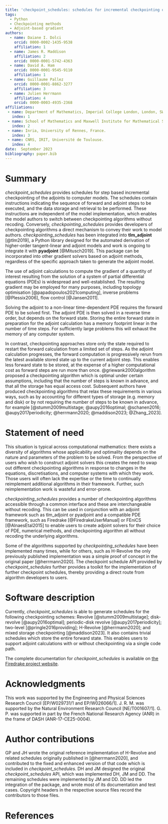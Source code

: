 ```yaml
---
title: 'checkpoint_schedules: schedules for incremental checkpointing of adjoint simulations'
tags:
  - Python
  - Checkpointing methods
  - Adjoint-based gradient
authors:
  - name: Daiane I. Dolci
    orcid: 0000-0002-1435-9538
    affiliation: 1
  - name: James R. Maddison
    affiliation: 2
    orcid: 0000-0001-5742-4363
  - name: David A. Ham
    orcid: 0000-0001-9545-9110
    affiliation: 1
  - name: Guillaume Pallez
    orcid: 0000-0001-8862-3277
    affiliation: 3
  - name: Julien Herrmann
    affiliation: 4
    orcid: 0000-0003-4935-2368
affiliations:
 - name: Department of Mathematics, Imperial College London, London, SW72AZ, UK.
   index: 1
 - name: School of Mathematics and Maxwell Institute for Mathematical Sciences, The University of Edinburgh, EH9 3FD
   index: 2
 - name: Inria, University of Rennes, France.
   index: 3
 - name: CNRS, IRIT, Université de Toulouse.
   index: 4
date:  September 2023
bibliography: paper.bib
---
```

# Summary
*checkpoint_schedules* provides schedules for step based incremental
checkpointing of the adjoints to computer models. The schedules contain
instructions indicating the sequence of forward and adjoint steps to be
executed, and the data storage and retrieval to be performed. These
instructions are independent of the model implementation, which enables the
model authors to switch between checkpointing algorithms without recoding.
Conversely, *checkpointing_schedules* provides developers of checkpointing
algorithms a direct mechanism to convey their work to model authors.
*checkpointing_schedules* has been integrated into **tlm_adjoint** [@tlm2019],
a Python library designed for the automated derivation of higher-order
tangent-linear and adjoint models and work is ongoing to integrate it with
**pyadjoint** [@Mitusch2019]. This package can be incorporated into other
gradient solvers based on adjoint methods, regardless of the specific approach
taken to generate the adjoint model.

The use of adjoint calculations to compute the gradient of a quantity of
interest resulting from the solution of a system of partial differential
equations (PDEs) is widespread and well-established. The resulting gradient may
be employed for many purposes, including topology
optimisation [@papadopoulos2021computing], inverse problems [@Plessix2006],
flow control [@Jansen2011]. 

Solving the adjoint to a non-linear time-dependent PDE requires the forward PDE
to be solved first. The adjoint PDE is then solved in a reverse time
order, but depends on the forward state. Storing the entire forward state in
preparation for the adjoint calculation has a memory footprint linear in the
number of time steps. For sufficiently large problems this will exhaust the
memory of any computer system. 

In contrast, checkpointing approaches store only the state required to restart
the forward calculation from a limited set of steps. As the adjoint
calculation progresses, the forward computation is progressively rerun from the
latest available stored state up to the current adjoint step. This enables less
forward state to be stored, at the expense of a higher computational cost as
forward steps are run more than once. @griewank2000algorithm proposed a
checkpointing algorithm which is optimal under certain assumptions, including
that the number of steps is known in advance, and that all the storage has
equal access cost. Subsequent authors have produced checkpointing algorithms
that relax these requirements in various ways, such as by accounting for
different types of storage (e.g. memory and disk) or by not
requiring the number of steps to be known in advance, for example 
[@stumm2009multistage; @aupy2016optimal; @schanen2016; @aupy2017periodicity; 
@herrmann2020; @maddison2023; @Zhang_2023]. 

# Statement of need

This situation is typical across computational mathematics: there exists a
diversity of algorithms whose applicability and optimality depends on the
nature and parameters of the problem to be solved. From the perspective of
users who wish to construct adjoint solvers this creates the need to swap out
different checkpointing algorithms in response to changes in the equations,
discretisations, and computer systems with which they work. Those users will
often lack the expertise or the time to continually reimplement additional
algorithms in their framework. Further, such reimplementation work is wasteful
and error-prone. 

*checkpointing_schedules* provides a number of checkpointing algorithms
accessible through a common interface and these are interchangeable without
recoding. This can be used in conjunction with an adjoint framework such as
tlm_adjoint or pyadjoint and a compatible PDE framework, such as Firedrake
[@FiredrakeUserManual] or FEniCS [@AlnaesEtal2015] to enable users to create
adjoint solvers for their choice of PDE, numerical methods, and checkpointing
algorithm all without recoding the underlying algorithms.

Some of the algorithms supported by *checkpointing_schedules* have been
implemented many times, while for others, such as H-Revolve the only previously
published implementation was a simple proof of concept in the original paper
[@herrmann2020]. The checkpoint schedule API provided by *checkpoint_schedules*
further provides a toolkit for the implementation of further checkpoint
schedules, thereby providing a direct route from algorithm developers to users.

# Software description
Currently, *checkpoint_schedules* is able to generate schedules for the
following checkpointing schemes: Revolve [@stumm2009multistage]; disk-revolve
[@aupy2016optimal]; periodic-disk revolve [@aupy2017periodicity];  two-level
[@pringle2016providing]; H-Revolve [@herrmann2020]; and mixed storage
checkpointing [@maddison2023]. It also contains trivial schedules which store
the entire forward state. This enables users to support adjoint calculations
with or without checkpointing via a single code path. 

The complete documentation for *checkpoint_schedules* is available on [the
Firedrake project
website](https://www.firedrakeproject.org/checkpoint_schedules/).

# Acknowledgments
This work was supported by the Engineering and Physical Sciences Research
Council [EP/W029731/1 and EP/W026066/1]. J. R. M. was supported by the Natural
Environment Research Council [NE/T001607/1]. G. P. was supported in part by the
French National Research Agency (ANR) in the frame of DASH (ANR-17-CE25-0004).

# Author contributions

GP and JH wrote the original reference implementation of H-Revolve and related
schedules originally published in [@herrmann2020], and contributed to the fixed
and enhanced version of that code which is included in *checkpoint_schedules*.
DH and JM designed the original *checkpoint_schedules* API, which was
implemented DH, JM and DD. The remaining schedules were implemented by JM and
DD. DD led the integration of the package, and wrote most of its documentation
and test cases. Copyright headers in the respective source files record the
contributors to those files.

# References
